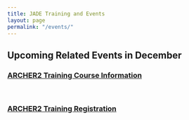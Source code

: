 ```yaml
---
title: JADE Training and Events
layout: page
permalink: "/events/"
---
```



## Upcoming Related Events in December 

### [ARCHER2 Training Course Information](https://www.archer2.ac.uk/training/courses/221213-modern-fortran/)
<br>

### [ARCHER2 Training Registration](https://www.archer2.ac.uk/training/#upcoming-training)
